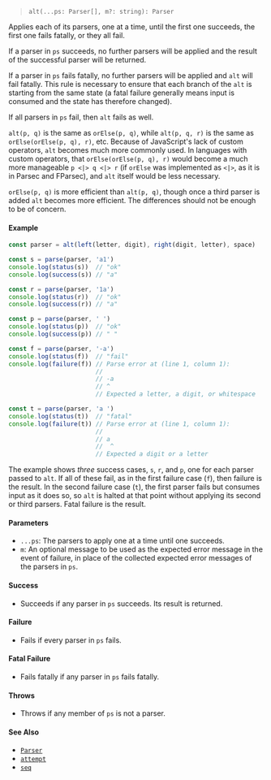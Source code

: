 <!--
 Copyright (c) 2020 Thomas J. Otterson
 
 This software is released under the MIT License.
 https://opensource.org/licenses/MIT
-->

> `alt(...ps: Parser[], m?: string): Parser`
> 
Applies each of its parsers, one at a time, until the first one succeeds, the first one fails fatally, or they all fail.

If a parser in `ps` succeeds, no further parsers will be applied and the result of the successful parser will be returned.

If a parser in `ps` fails fatally, no further parsers will be applied and `alt` will fail fatally. This rule is necessary to ensure that each branch of the `alt` is starting from the same state (a fatal failure generally means input is consumed and the state has therefore changed).

If all parsers in `ps` fail, then `alt` fails as well.

`alt(p, q)` is the same as `orElse(p, q)`, while `alt(p, q, r)` is the same as `orElse(orElse(p, q), r)`, etc. Because of JavaScript's lack of custom operators, `alt` becomes much more commonly used. In languages with custom operators, that `orElse(orElse(p, q), r)` would become a much more manageable `p <|> q <|> r` (if `orElse` was implemented as `<|>`, as it is in Parsec and FParsec), and `alt` itself would be less necessary.

`orElse(p, q)` is more efficient than `alt(p, q)`, though once a third parser is added `alt` becomes more efficient. The differences should not be enough to be of concern.

#### Example

```javascript
const parser = alt(left(letter, digit), right(digit, letter), space)

const s = parse(parser, 'a1')
console.log(status(s))  // "ok"
console.log(success(s)) // "a"

const r = parse(parser, '1a')
console.log(status(r))  // "ok"
console.log(success(r)) // "a"

const p = parse(parser, ' ')
console.log(status(p))  // "ok"
console.log(success(p)) // " "

const f = parse(parser, '-a')
console.log(status(f))  // "fail"
console.log(failure(f)) // Parse error at (line 1, column 1):
                        //
                        // -a
                        // ^
                        // Expected a letter, a digit, or whitespace

const t = parse(parser, 'a ')
console.log(status(t))  // "fatal"
console.log(failure(t)) // Parse error at (line 1, column 1):
                        //
                        // a 
                        //  ^
                        // Expected a digit or a letter
```

The example shows *three* success cases, `s`, `r`, and `p`, one for each parser passed to `alt`. If all of these fail, as in the first failure case (`f`), then failure is the result. In the second failure case (`t`), the first parser fails but consumes input as it does so, so `alt` is halted at that point without applying its second or third parsers. Fatal failure is the result.

#### Parameters

* `...ps`: The parsers to apply one at a time until one succeeds.
* `m`: An optional message to be used as the expected error message in the event of failure, in place of the collected expected error messages of the parsers in `ps`.

#### Success

* Succeeds if any parser in `ps` succeeds. Its result is returned.

#### Failure

* Fails if every parser in `ps` fails.

#### Fatal Failure

* Fails fatally if any parser in `ps` fails fatally.

#### Throws

* Throws if any member of `ps` is not a parser.

#### See Also

* [`Parser`](../types/parser.md)
* [`attempt`](attempt.md)
* [`seq`](seq.md)